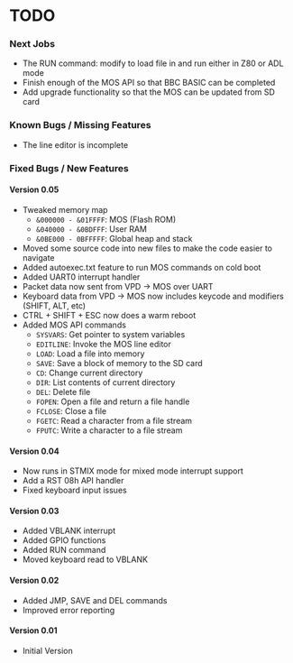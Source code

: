# TODO
### Next Jobs
- The RUN command: modify to load file in and run either in Z80 or ADL mode
- Finish enough of the MOS API so that BBC BASIC can be completed
- Add upgrade functionality so that the MOS can be updated from SD card
### Known Bugs / Missing Features
- The line editor is incomplete
### Fixed Bugs / New Features
#### Version 0.05
- Tweaked memory map
	- `&000000 - &01FFFF`: MOS (Flash ROM)
	- `&040000 - &0BDFFF`: User RAM
	- `&0BE000 - 0BFFFFF`: Global heap and stack
- Moved some source code into new files to make the code easier to navigate
- Added autoexec.txt feature to run MOS commands on cold boot
- Added UART0 interrupt handler
- Packet data now sent from VPD -> MOS over UART
- Keyboard data from VPD -> MOS now includes keycode and modifiers (SHIFT, ALT, etc)
- CTRL + SHIFT + ESC now does a warm reboot
- Added MOS API commands
	- `SYSVARS`: Get pointer to system variables
	- `EDITLINE`: Invoke the MOS line editor
	- `LOAD`: Load a file into memory
	- `SAVE`: Save a block of memory to the SD card
	- `CD`: Change current directory
	- `DIR`: List contents of current directory
	- `DEL`: Delete file
	- `FOPEN`: Open a file and return a file handle
	- `FCLOSE`: Close a file
	- `FGETC`: Read a character from a file stream
	- `FPUTC`: Write a character to a file stream
#### Version 0.04
- Now runs in STMIX mode for mixed mode interrupt support
- Add a RST 08h API handler
- Fixed keyboard input issues
#### Version 0.03
- Added VBLANK interrupt
- Added GPIO functions
- Added RUN command
- Moved keyboard read to VBLANK
#### Version 0.02
- Added JMP, SAVE and DEL commands
- Improved error reporting
#### Version 0.01
- Initial Version